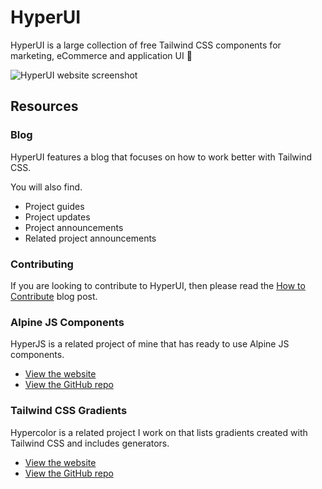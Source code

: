 # HyperUI

HyperUI is a large collection of free Tailwind CSS components for marketing, eCommerce and application UI 🐳

![HyperUI website screenshot](https://user-images.githubusercontent.com/50486078/184835404-8df6bfc7-2a81-4544-82ea-5afac89d1704.png)

## Resources

### Blog

HyperUI features a blog that focuses on how to work better with Tailwind CSS.

You will also find.

- Project guides
- Project updates
- Project announcements
- Related project announcements

### Contributing

If you are looking to contribute to HyperUI, then please read the [How to Contribute](https://www.hyperui.dev/blog/how-to-contribute) blog post.

### Alpine JS Components

HyperJS is a related project of mine that has ready to use Alpine JS components.

- [View the website](https://js.hyperui.dev/)
- [View the GitHub repo](https://github.com/markmead/hyperjs)

### Tailwind CSS Gradients

Hypercolor is a related project I work on that lists gradients created with Tailwind CSS and includes generators.

- [View the website](https://hypercolor.dev/)
- [View the GitHub repo](https://github.com/jordihales/hypercolor)
